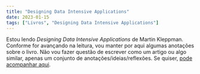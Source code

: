 ```yaml
---
title: "Designing Data Intensive Applications"
date: 2023-01-15
tags: ["Livros", "Designing Data Intensive Applications"]
---
```


Estou lendo _Designing Data Intensive Applications_ de Martin Kleppman.
Conforme for avançando na leitura, vou manter por aqui algumas anotações sobre o livro.
Não vou fazer questão de escrever como um artigo ou algo similar, apenas um conjunto de anotações/ideias/reflexões.
Se quiser, [pode acompanhar aqui](/tags/designing-data-intensive-applications/).
